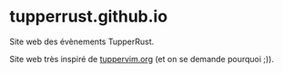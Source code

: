 # tupperrust.github.io

Site web des évènements TupperRust.

Site web très inspiré de <a href="tuppervim.org">tuppervim.org</a> (et on se demande pourquoi ;)).
